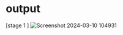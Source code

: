 



# output
[stage 1 ] 
![Screenshot 2024-03-10 104931](https://github.com/shantanu2002git/Image_search_engine-/assets/135010107/73a8fd8d-b9bb-4be8-b03e-0d5704016684)
